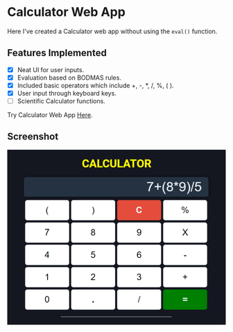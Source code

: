# Calculator Web App
Here I've created a Calculator web app without using the <code>eval()</code> function.

## Features Implemented
- [x] Neat UI for user inputs.
- [x] Evaluation based on BODMAS rules.
- [x] Included basic operators which include +, -, *, /, %, ( ).
- [x] User input through keyboard keys. 
- [ ] Scientific Calculator functions.

Try Calculator Web App [Here](https://thilak-07.github.io/Calculator_Web_App/).

## Screenshot
![App Screenshot](https://github.com/Thilak-07/Calculator_Web_App/blob/main/Screenshots/Calculator.png)
